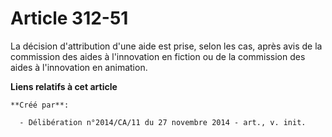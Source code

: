 # Article 312-51

La décision d'attribution d'une aide est prise, selon les cas, après avis de la commission des aides à l'innovation en
fiction ou de la commission des aides à l'innovation en animation.

**Liens relatifs à cet article**

	**Créé par**:

	  - Délibération n°2014/CA/11 du 27 novembre 2014 - art., v. init.
